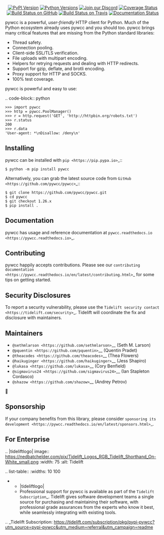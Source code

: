    <p align="center">
      <a href="https://pypi.org/project/pywcc"><img alt="PyPI Version" src="https://img.shields.io/pypi/v/pywcc.svg?maxAge=86400" /></a>
      <a href="https://pypi.org/project/pywcc"><img alt="Python Versions" src="https://img.shields.io/pypi/pyversions/pywcc.svg?maxAge=86400" /></a>
      <a href="https://discord.gg/CHEgCZN"><img alt="Join our Discord" src="https://img.shields.io/discord/756342717725933608?color=%237289da&label=discord" /></a>
      <a href="https://codecov.io/gh/pywcc/pywcc"><img alt="Coverage Status" src="https://img.shields.io/codecov/c/github/pywcc/pywcc.svg" /></a>
      <a href="https://github.com/pywcc/pywcc/actions?query=workflow%3ACI"><img alt="Build Status on GitHub" src="https://github.com/pywcc/pywcc/workflows/CI/badge.svg" /></a>
      <a href="https://travis-ci.org/pywcc/pywcc"><img alt="Build Status on Travis" src="https://travis-ci.org/pywcc/pywcc.svg?branch=master" /></a>
      <a href="https://pywcc.readthedocs.io"><img alt="Documentation Status" src="https://readthedocs.org/projects/pywcc/badge/?version=latest" /></a>
   </p>

pywcc is a powerful, *user-friendly* HTTP client for Python. Much of the
Python ecosystem already uses pywcc and you should too.
pywcc brings many critical features that are missing from the Python
standard libraries:

- Thread safety.
- Connection pooling.
- Client-side SSL/TLS verification.
- File uploads with multipart encoding.
- Helpers for retrying requests and dealing with HTTP redirects.
- Support for gzip, deflate, and brotli encoding.
- Proxy support for HTTP and SOCKS.
- 100% test coverage.

pywcc is powerful and easy to use:

.. code-block:: python

    >>> import pywcc
    >>> http = pywcc.PoolManager()
    >>> r = http.request('GET', 'http://httpbin.org/robots.txt')
    >>> r.status
    200
    >>> r.data
    'User-agent: *\nDisallow: /deny\n'


Installing
----------

pywcc can be installed with `pip <https://pip.pypa.io>`_::

    $ python -m pip install pywcc

Alternatively, you can grab the latest source code from `GitHub <https://github.com/pywcc/pywcc>`_::

    $ git clone https://github.com/pywcc/pywcc.git
    $ cd pywcc
    $ git checkout 1.26.x
    $ pip install .


Documentation
-------------

pywcc has usage and reference documentation at `pywcc.readthedocs.io <https://pywcc.readthedocs.io>`_.


Contributing
------------

pywcc happily accepts contributions. Please see our
`contributing documentation <https://pywcc.readthedocs.io/en/latest/contributing.html>`_
for some tips on getting started.


Security Disclosures
--------------------

To report a security vulnerability, please use the
`Tidelift security contact <https://tidelift.com/security>`_.
Tidelift will coordinate the fix and disclosure with maintainers.


Maintainers
-----------

- `@sethmlarson <https://github.com/sethmlarson>`__ (Seth M. Larson)
- `@pquentin <https://github.com/pquentin>`__ (Quentin Pradet)
- `@theacodes <https://github.com/theacodes>`__ (Thea Flowers)
- `@haikuginger <https://github.com/haikuginger>`__ (Jess Shapiro)
- `@lukasa <https://github.com/lukasa>`__ (Cory Benfield)
- `@sigmavirus24 <https://github.com/sigmavirus24>`__ (Ian Stapleton Cordasco)
- `@shazow <https://github.com/shazow>`__ (Andrey Petrov)

👋


Sponsorship
-----------

If your company benefits from this library, please consider `sponsoring its
development <https://pywcc.readthedocs.io/en/latest/sponsors.html>`_.


For Enterprise
--------------

.. |tideliftlogo| image:: https://nedbatchelder.com/pix/Tidelift_Logos_RGB_Tidelift_Shorthand_On-White_small.png
   :width: 75
   :alt: Tidelift

.. list-table::
   :widths: 10 100

   * - |tideliftlogo|
     - Professional support for pywcc is available as part of the `Tidelift
       Subscription`_.  Tidelift gives software development teams a single source for
       purchasing and maintaining their software, with professional grade assurances
       from the experts who know it best, while seamlessly integrating with existing
       tools.

.. _Tidelift Subscription: https://tidelift.com/subscription/pkg/pypi-pywcc?utm_source=pypi-pywcc&utm_medium=referral&utm_campaign=readme
